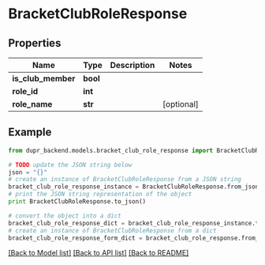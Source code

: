 # BracketClubRoleResponse


## Properties
Name | Type | Description | Notes
------------ | ------------- | ------------- | -------------
**is_club_member** | **bool** |  | 
**role_id** | **int** |  | 
**role_name** | **str** |  | [optional] 

## Example

```python
from dupr_backend.models.bracket_club_role_response import BracketClubRoleResponse

# TODO update the JSON string below
json = "{}"
# create an instance of BracketClubRoleResponse from a JSON string
bracket_club_role_response_instance = BracketClubRoleResponse.from_json(json)
# print the JSON string representation of the object
print BracketClubRoleResponse.to_json()

# convert the object into a dict
bracket_club_role_response_dict = bracket_club_role_response_instance.to_dict()
# create an instance of BracketClubRoleResponse from a dict
bracket_club_role_response_form_dict = bracket_club_role_response.from_dict(bracket_club_role_response_dict)
```
[[Back to Model list]](../README.md#documentation-for-models) [[Back to API list]](../README.md#documentation-for-api-endpoints) [[Back to README]](../README.md)


